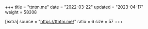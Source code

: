 +++
title = "ttntm.me"
date = "2022-03-22"
updated = "2023-04-17"
weight = 58308

[extra]
source = "https://ttntm.me/"
ratio = 6
size = 57
+++
